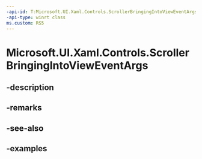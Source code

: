 ```yaml
---
-api-id: T:Microsoft.UI.Xaml.Controls.ScrollerBringingIntoViewEventArgs
-api-type: winrt class
ms.custom: RS5
---
```


<!-- Class syntax.
public class ScrollerBringingIntoViewEventArgs 
-->

# Microsoft.UI.Xaml.Controls.ScrollerBringingIntoViewEventArgs

## -description

## -remarks

## -see-also

## -examples

